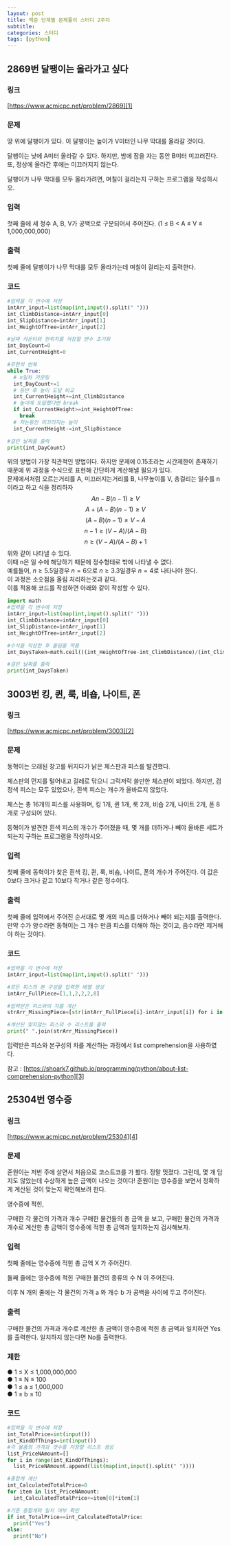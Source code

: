 ```yaml
---
layout: post
title: 백준 단계별 문제풀이 스터디 2주차
subtitle:
categories: 스터디
tags: [python]
---
```


## 2869번 달팽이는 올라가고 싶다
### 링크
[https://www.acmicpc.net/problem/2869][1]
### 문제
땅 위에 달팽이가 있다. 이 달팽이는 높이가 V미터인 나무 막대를 올라갈 것이다.

달팽이는 낮에 A미터 올라갈 수 있다. 하지만, 밤에 잠을 자는 동안 B미터 미끄러진다. 또, 정상에 올라간 후에는 미끄러지지 않는다.

달팽이가 나무 막대를 모두 올라가려면, 며칠이 걸리는지 구하는 프로그램을 작성하시오.
### 입력
첫째 줄에 세 정수 A, B, V가 공백으로 구분되어서 주어진다. (1 ≤ B < A ≤ V ≤ 1,000,000,000)
### 출력
첫째 줄에 달팽이가 나무 막대를 모두 올라가는데 며칠이 걸리는지 출력한다.
### 코드
```python
#입력을 각 변수에 저장
intArr_input=list(map(int,input().split(" ")))
int_ClimbDistance=intArr_input[0]
int_SlipDistance=intArr_input[1]
int_HeightOfTree=intArr_input[2]

#날짜 카운터와 현위치를 저장할 변수 초기화
int_DayCount=0
int_CurrentHeight=0

#무한히 반복
while True:
  # n일차 카운팅
  int_DayCount+=1
  # 등반 후 높이 도달 비교
  int_CurrentHeight+=int_ClimbDistance
  # 높이에 도달했다면 break
  if int_CurrentHeight>=int_HeightOfTree:
    break
  # 자는동안 미끄러지는 높이
  int_CurrentHeight-=int_SlipDistance

#걸린 날짜를 출력
print(int_DayCount)
```
 위의 방법이 가장 직관적인 방법이다. 하지만 문제에 0.15초라는 시간제한이 존재하기 때문에 위 과정을 수식으로 표현해 간단하게 계산해낼 필요가 있다.  
 문제에서처럼 오르는거리를 A, 미끄러지는거리를 B, 나무높이를 V, 총걸리는 일수를 n이라고 하고 식을 정리하자  
 $$An-B(n-1) \geq V$$
 $$A+(A-B)(n-1) \geq V$$
 $$(A-B)(n-1) \geq V-A$$
 $$n-1 \geq (V-A)/(A-B)$$
 $$n \geq (V-A)/(A-B)+1$$
 위와 같이 나타낼 수 있다.  
 이때 n은 일 수에 해당하기 때문에 정수형태로 밖에 나타낼 수 없다.  
 예를들어, $n \geq 5.5$일경우 $n=6$으로 $n \geq 3.3$일경우 $n=4$로 나타나야 한다.  
이 과정은 소숫점을 올림 처리하는것과 같다.  
이를 적용해 코드를 작성하면 아래와 같이 작성할 수 있다.
```python
import math
#입력을 각 변수에 저장
intArr_input=list(map(int,input().split(" ")))
int_ClimbDistance=intArr_input[0]
int_SlipDistance=intArr_input[1]
int_HeightOfTree=intArr_input[2]

#수식을 작성한 후 올림을 적용
int_DaysTaken=math.ceil(((int_HeightOfTree-int_ClimbDistance)/(int_ClimbDistance-int_SlipDistance))+1)

#걸린 날짜를 출력
print(int_DaysTaken)
```

## 3003번 킹, 퀸, 룩, 비숍, 나이트, 폰
### 링크
[https://www.acmicpc.net/problem/3003][2]
### 문제
동혁이는 오래된 창고를 뒤지다가 낡은 체스판과 피스를 발견했다.

체스판의 먼지를 털어내고 걸레로 닦으니 그럭저럭 쓸만한 체스판이 되었다. 하지만, 검정색 피스는 모두 있었으나, 흰색 피스는 개수가 올바르지 않았다.

체스는 총 16개의 피스를 사용하며, 킹 1개, 퀸 1개, 룩 2개, 비숍 2개, 나이트 2개, 폰 8개로 구성되어 있다.

동혁이가 발견한 흰색 피스의 개수가 주어졌을 때, 몇 개를 더하거나 빼야 올바른 세트가 되는지 구하는 프로그램을 작성하시오.
### 입력
첫째 줄에 동혁이가 찾은 흰색 킹, 퀸, 룩, 비숍, 나이트, 폰의 개수가 주어진다. 이 값은 0보다 크거나 같고 10보다 작거나 같은 정수이다.
### 출력
첫째 줄에 입력에서 주어진 순서대로 몇 개의 피스를 더하거나 빼야 되는지를 출력한다. 만약 수가 양수라면 동혁이는 그 개수 만큼 피스를 더해야 하는 것이고, 음수라면 제거해야 하는 것이다.
### 코드
```python
#입력을 각 변수에 저장
intArr_input=list(map(int,input().split(" ")))

#모든 피스의 본 구성을 입력한 배열 생성
intArr_FullPiece=[1,1,2,2,2,8]

#입력받은 피스와의 차를 계산
strArr_MissingPiece=[str(intArr_FullPiece[i]-intArr_input[i]) for i in range(len(intArr_input))]

#계산된 맞지않는 피스의 수 리스트를 출력
print(" ".join(strArr_MissingPiece))
```
입력받은 피스와 본구성의 차를 계산하는 과정에서 list comprehension을 사용하였다.

참고 : [https://shoark7.github.io/programming/python/about-list-comprehension-python][3]

## 25304번 영수증
### 링크
[https://www.acmicpc.net/problem/25304][4]
### 문제
준원이는 저번 주에 살면서 처음으로 코스트코를 가 봤다. 정말 멋졌다. 그런데, 몇 개 담지도 않았는데 수상하게 높은 금액이 나오는 것이다! 준원이는 영수증을 보면서 정확하게 계산된 것이 맞는지 확인해보려 한다.

영수증에 적힌,

구매한 각 물건의 가격과 개수 구매한 물건들의 총 금액 을 보고, 구매한 물건의 가격과 개수로 계산한 총 금액이 영수증에 적힌 총 금액과 일치하는지 검사해보자.
### 입력
첫째 줄에는 영수증에 적힌 총 금액  X 가 주어진다.

둘째 줄에는 영수증에 적힌 구매한 물건의 종류의 수  N 이 주어진다.

이후  N 개의 줄에는 각 물건의 가격  a 와 개수  b 가 공백을 사이에 두고 주어진다.
### 출력
구매한 물건의 가격과 개수로 계산한 총 금액이 영수증에 적힌 총 금액과 일치하면 Yes를 출력한다. 일치하지 않는다면 No를 출력한다.
### 제한
● 1 ≤ X ≤ 1,000,000,000  
● 1 ≤ N ≤ 100  
● 1 ≤ a ≤ 1,000,000  
● 1 ≤ b ≤ 10  
### 코드
```python
#입력을 각 변수에 저장
int_TotalPrice=int(input())
int_KindOfThings=int(input())
#각 물품의 가격과 갯수를 저장할 리스트 생성
list_PriceNAmount=[]
for i in range(int_KindOfThings):
  list_PriceNAmount.append(list(map(int,input().split(" "))))

#총합계 계산
int_CalculatedTotalPrice=0
for item in list_PriceNAmount:
  int_CalculatedTotalPrice+=item[0]*item[1]

#기존 총합계와 일치 여부 확인
if int_TotalPrice==int_CalculatedTotalPrice:
  print("Yes")
else:
  print("No")
```

[1]:https://www.acmicpc.net/problem/2869
[2]:https://www.acmicpc.net/problem/3003
[3]:https://shoark7.github.io/programming/python/about-list-comprehension-python
[4]:https://www.acmicpc.net/problem/25304